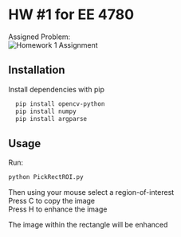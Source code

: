 
# HW \#1 for EE 4780

Assigned Problem: \
![Homework 1 Assignment](https://i.ibb.co/4wk2tGy/hw1.jpg)

## Installation

Install dependencies with pip

```bash
  pip install opencv-python
  pip install numpy
  pip install argparse
```
    
## Usage

Run:
```python
python PickRectROI.py
```
Then using your mouse select a region-of-interest \
Press C to copy the image  
Press H to enhance the image

The image within the rectangle will be enhanced


